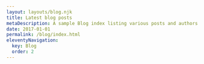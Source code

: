 ```yaml
---
layout: layouts/blog.njk
title: Latest blog posts
metaDescription: A sample Blog index listing various posts and authors.
date: 2017-01-01
permalink: /blog/index.html
eleventyNavigation:
  key: Blog
  order: 2
---
```


